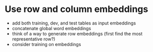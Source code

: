 # Use row and column embeddings
* add both training, dev, and test tables as input embeddings
* concatenate global word embeddings
* think of a way to generate row embeddings (first find the most representative row?)
* consider training on embeddings


